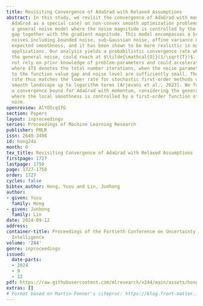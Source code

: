 ```yaml
---
title: Revisiting Convergence of AdaGrad with Relaxed Assumptions
abstract: In this study, we revisit the convergence of AdaGrad with momentum (covering
  AdaGrad as a special case) on non-convex smooth optimization problems. We consider
  a general noise model where the noise magnitude is controlled by the function value
  gap together with the gradient magnitude. This model encompasses a broad range of
  noises including bounded noise, sub-Gaussian noise, affine variance noise and the
  expected smoothness, and it has been shown to be more realistic in many practical
  applications. Our analysis yields a probabilistic convergence rate which, under
  the general noise, could reach at $\tilde{\mathcal{O}}(1/\sqrt{T})$. This rate does
  not rely on prior knowledge of problem-parameters and could accelerate to $\tilde{\mathcal{O}}(1/T)$
  where $T$ denotes the total number iterations, when the noise parameters related
  to the function value gap and noise level are sufficiently small. The convergence
  rate thus matches the lower rate for stochastic first-order methods over non-convex
  smooth landscape up to logarithm terms [Arjevani et al., 2023]. We further derive
  a convergence bound for AdaGrad with momentum, considering the generalized smoothness
  where the local smoothness is controlled by a first-order function of the gradient
  norm.
openreview: AlYO5cq1fG
section: Papers
layout: inproceedings
series: Proceedings of Machine Learning Research
publisher: PMLR
issn: 2640-3498
id: hong24a
month: 0
tex_title: Revisiting Convergence of AdaGrad with Relaxed Assumptions
firstpage: 1727
lastpage: 1750
page: 1727-1750
order: 1727
cycles: false
bibtex_author: Hong, Yusu and Lin, Junhong
author:
- given: Yusu
  family: Hong
- given: Junhong
  family: Lin
date: 2024-09-12
address:
container-title: Proceedings of the Fortieth Conference on Uncertainty in Artificial
  Intelligence
volume: '244'
genre: inproceedings
issued:
  date-parts:
  - 2024
  - 9
  - 12
pdf: https://raw.githubusercontent.com/mlresearch/v244/main/assets/hong24a/hong24a.pdf
extras: []
# Format based on Martin Fenner's citeproc: https://blog.front-matter.io/posts/citeproc-yaml-for-bibliographies/
---
```

